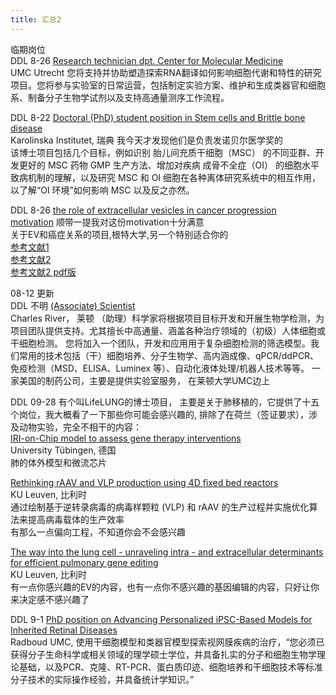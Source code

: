 ```yaml
---
title: 汇总2
---
```

临期岗位   
DDL 8-26 [Research technician dpt. Center for Molecular Medicine](https://www.werkenbijumcutrecht.nl/vacatures/wetenschap-en-onderzoek/research-technician-dpt-center-for-molecular-medicine-joana-silva-lab-2025-6156)  
UMC Utrecht  您将支持并协助塑造探索RNA翻译如何影响细胞代谢和特性的研究项目。您将参与实验室的日常运营，包括制定实验方案、维护和生成类器官和细胞系、制备分子生物学试剂以及支持高通量测序工作流程。  

DDL 8-22 [Doctoral (PhD) student position in Stem cells and Brittle bone disease
](https://kidoktorand.varbi.com/en/what:job/jobID:846459/type:job/where:4/apply:1)  
Karolinska Institutet, 瑞典 我今天才发现他们是负责发诺贝尔医学奖的  
该博士项目包括几个目标，例如识别 胎儿间充质干细胞（MSC） 的不同亚群、开发更好的 MSC 药物 GMP 生产方法、增加对疾病 成骨不全症（OI） 的细胞水平致病机制的理解，以及研究 MSC 和 OI 细胞在各种离体研究系统中的相互作用，以了解“OI 环境”如何影响 MSC 以及反之亦然。  

DDL 8-26  [the role of extracellular vesicles in cancer progression](https://www.ugent.be/en/work/scientific/doctoral-fellow-45)  
   [motivation](https://1drv.ms/w/c/d16259da8bfde4d1/Ea5Ct2YtA69EnPtsXw1JpiUBXBxptnxSWQYHfBdj78ZvHw?e=9YhsKh)  顺带一提我对这份motivation十分满意  
   关于EV和癌症关系的项目,根特大学,另一个特别适合你的  
   [参考文献1](https://www.cell.com/cell/fulltext/S0092-8674(23)00263-5)  
   [参考文献2](https://www.nature.com/articles/s41596-020-00446-5)  
   [参考文献2 pdf版](https://1drv.ms/b/c/d16259da8bfde4d1/ETfUGiqhwnZDvsKa60GsZgoBBKJKQF0LiQAyoKGMiBiJig?e=ZThjBd)  
   
08-12 更新  
DDL 不明 [(Associate) Scientist](https://jobs.criver.com/job/22289362/-associate-scientist-leiden-nl/?jobPipeline=sourcingindeed)  
Charles River， 莱顿  （助理）科学家将根据项目目标开发和开展生物学检测，为项目团队提供支持。尤其擅长中高通量、涵盖各种治疗领域的（初级）人体细胞或干细胞检测。
您将加入一个团队，开发和应用用于复杂细胞检测的筛选模型。我们常用的技术包括（干）细胞培养、分子生物学、高内涵成像、qPCR/ddPCR、免疫检测（MSD、ELISA、Luminex 等）、自动化液体处理/机器人技术等等。 
一家美国的制药公司，主要是提供实验室服务， 在莱顿大学UMC边上  

DDL 09-28 有个叫LifeLUNG的博士项目， 主要是关于肺移植的，它提供了十五个岗位，我大概看了一下那些你可能会感兴趣的, 排除了在荷兰（签证要求），涉及动物实验，完全不相干的内容：  
[IRI-on-Chip model to assess gene therapy interventions](https://www.lifelung.eu/dc4-project-description)  
University Tübingen, 德国  
肺的体外模型和微流芯片  

[Rethinking rAAV and VLP production using 4D fixed bed reactors ](https://www.lifelung.eu/dc8-project-description)  
KU Leuven, 比利时  
通过绘制基于逆转录病毒的病毒样颗粒 (VLP) 和 rAAV 的生产过程并实施优化算法来提高病毒载体的生产效率  
有那么一点偏向工程，不知道你会不会感兴趣  

[The way into the lung cell - unraveling intra - and extracellular determinants for efficient pulmonary gene editing ](https://www.lifelung.eu/dc11-project-description)  
KU Leuven, 比利时  
有一点你感兴趣的EV的内容，也有一点你不感兴趣的基因编辑的内容，只好让你来决定感不感兴趣了  



DDL 9-1 [PhD position on Advancing Personalized iPSC-Based Models for Inherited Retinal Diseases](https://www.radboudumc.nl/en/vacancies/157941-phd-position-on-advancing-personalized-ipsc-based-models-for-inherited-retinal-diseases)  
Radboud UMC, 使用干细胞模型和类器官模型探索视网膜疾病的治疗，“您必须已获得分子生命科学或相关领域的理学硕士学位，并具备扎实的分子和细胞生物学理论基础，以及PCR、克隆、RT-PCR、蛋白质印迹、细胞培养和干细胞技术等标准分子技术的实际操作经验，并具备统计学知识。”
